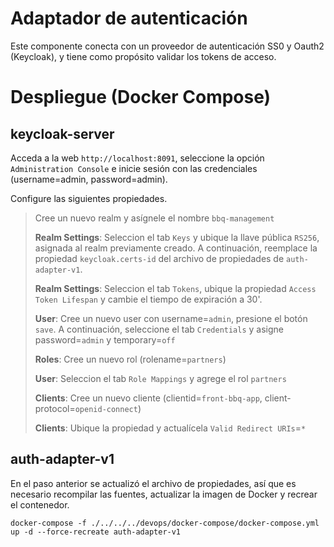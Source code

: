 # Adaptador de autenticación
Este componente conecta con un proveedor de autenticación SS0 y Oauth2 (Keycloak), y tiene como propósito validar los
tokens de acceso.

# Despliegue (Docker Compose)
## keycloak-server
Acceda a la web `http://localhost:8091`, seleccione la opción `Administration Console` e inicie sesión con las 
credenciales (username=admin, password=admin).

Configure las siguientes propiedades.
> Cree un nuevo realm y asígnele el nombre `bbq-management`
> 
> **Realm Settings**: Seleccion el tab `Keys` y ubique la llave pública `RS256`, asignada al realm previamente creado.
> A continuación, reemplace la propiedad `keycloak.certs-id` del archivo de propiedades de `auth-adapter-v1`.
> 
> **Realm Settings**: Seleccion el tab `Tokens`, ubique la propiedad `Access Token Lifespan` y cambie el tiempo de
> expiración a 30'.
> 
> **User**: Cree un nuevo user con username=`admin`, presione el botón `save`. A continuación, seleccione el tab 
> `Credentials` y asigne password=`admin` y temporary=`off`
>
> **Roles**: Cree un nuevo rol (rolename=`partners`)
> 
> **User**: Seleccion el tab `Role Mappings` y agrege el rol `partners`
> 
> **Clients**: Cree un nuevo cliente (clientid=`front-bbq-app`, client-protocol=`openid-connect`)
> 
> **Clients**: Ubique la propiedad y actualícela `Valid Redirect URIs`=`*`

## auth-adapter-v1
En el paso anterior se actualizó el archivo de propiedades, así que es necesario recompilar las fuentes, actualizar la
imagen de Docker y recrear el contenedor.

```shell script
docker-compose -f ./../../../devops/docker-compose/docker-compose.yml up -d --force-recreate auth-adapter-v1
```
